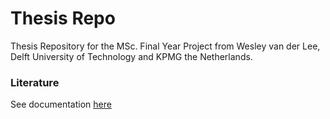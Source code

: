 # Thesis Repo
Thesis Repository for the MSc. Final Year Project from Wesley van der Lee, Delft University of Technology and KPMG the Netherlands.

### Literature
See documentation [here](Literature/README.md)